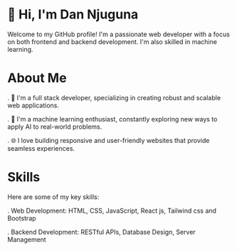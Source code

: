 # 👋 Hi, I'm Dan Njuguna
Welcome to my GitHub profile! I'm a passionate web developer with a focus on both frontend and backend development. I'm also skilled in machine learning.

# About Me
. 💼 I'm a full stack developer, specializing in creating robust and scalable web applications.

. 🧠 I'm a machine learning enthusiast, constantly exploring new ways to apply AI to real-world problems.

. 🌐 I love building responsive and user-friendly websites that provide seamless experiences.

# Skills
Here are some of my key skills:

. Web Development: HTML, CSS, JavaScript, React js, Tailwind css and Bootstrap

. Backend Development: RESTful APIs, Database Design, Server Management



